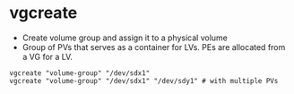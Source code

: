 # vgcreate

- Create volume group and assign it to a physical volume
- Group of PVs that serves as a container for LVs. PEs are allocated from a VG for a LV.

```shell
vgcreate "volume-group" "/dev/sdx1"
vgcreate "volume-group" "/dev/sdx1" "/dev/sdy1" # with multiple PVs
```
